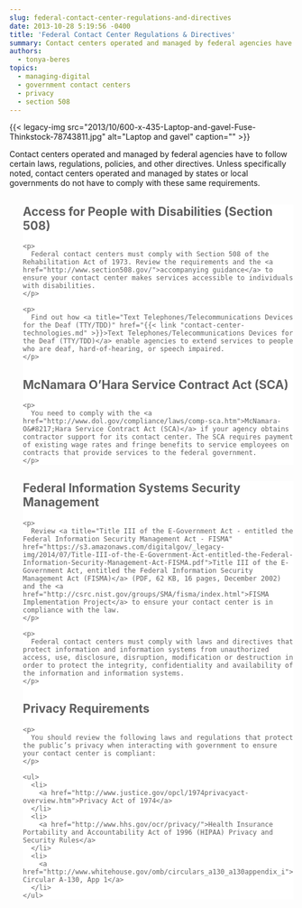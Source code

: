 ```yaml
---
slug: federal-contact-center-regulations-and-directives
date: 2013-10-28 5:19:56 -0400
title: 'Federal Contact Center Regulations & Directives'
summary: Contact centers operated and managed by federal agencies have to follow certain laws, regulations, policies, and other directives. Unless specifically noted, contact centers operated and managed by states or local governments do not have to comply with these same requirements. Access for People with Disabilities (Section 508) Federal contact centers must comply with Section 508
authors:
  - tonya-beres
topics:
  - managing-digital
  - government contact centers
  - privacy
  - section 508
---
```


{{< legacy-img src="2013/10/600-x-435-Laptop-and-gavel-Fuse-Thinkstock-78743811.jpg" alt="Laptop and gavel" caption="" >}} 

Contact centers operated and managed by federal agencies have to follow certain laws, regulations, policies, and other directives. Unless specifically noted, contact centers operated and managed by states or local governments do not have to comply with these same requirements.

<blockquote style="padding: 0 0 0px;background: #fff;border: 0;margin-bottom: 0px;text-align: left">
  <div class="one-half first">
    <h2>
      Access for People with Disabilities (Section 508)
    </h2>
    
    <p>
      Federal contact centers must comply with Section 508 of the Rehabilitation Act of 1973. Review the requirements and the <a href="http://www.section508.gov/">accompanying guidance</a> to ensure your contact center makes services accessible to individuals with disabilities.
    </p>
    
    <p>
      Find out how <a title="Text Telephones/Telecommunications Devices for the Deaf (TTY/TDD)" href="{{< link "contact-center-technologies.md" >}}>Text Telephones/Telecommunications Devices for the Deaf (TTY/TDD)</a> enable agencies to extend services to people who are deaf, hard-of-hearing, or speech impaired.
    </p>
  </div>
  
  <div class="one-half">
    <h2>
      McNamara O&#8217;Hara Service Contract Act (SCA)
    </h2>
    
    <p>
      You need to comply with the <a href="http://www.dol.gov/compliance/laws/comp-sca.htm">McNamara-O&#8217;Hara Service Contract Act (SCA)</a> if your agency obtains contractor support for its contact center. The SCA requires payment of existing wage rates and fringe benefits to service employees on contracts that provide services to the federal government.
    </p>
  </div>
</blockquote>

<blockquote style="padding: 0 0 0px;background: #fff;border: 0;margin-bottom: 0px;text-align: left">
  <div class="one-half first">
    <h2>
      Federal Information Systems Security Management
    </h2>
    
    <p>
      Review <a title="Title III of the E-Government Act - entitled the Federal Information Security Management Act - FISMA" href="https://s3.amazonaws.com/digitalgov/_legacy-img/2014/07/Title-III-of-the-E-Government-Act-entitled-the-Federal-Information-Security-Management-Act-FISMA.pdf">Title III of the E-Government Act, entitled the Federal Information Security Management Act (FISMA)</a> (PDF, 62 KB, 16 pages, December 2002) and the <a href="http://csrc.nist.gov/groups/SMA/fisma/index.html">FISMA Implementation Project</a> to ensure your contact center is in compliance with the law.
    </p>
    
    <p>
      Federal contact centers must comply with laws and directives that protect information and information systems from unauthorized access, use, disclosure, disruption, modification or destruction in order to protect the integrity, confidentiality and availability of the information and information systems.
    </p>
  </div>
  
  <div class="one-half">
    <h2>
      Privacy Requirements
    </h2>
    
    <p>
      You should review the following laws and regulations that protect the public’s privacy when interacting with government to ensure your contact center is compliant:
    </p>
    
    <ul>
      <li>
        <a href="http://www.justice.gov/opcl/1974privacyact-overview.htm">Privacy Act of 1974</a>
      </li>
      <li>
        <a href="http://www.hhs.gov/ocr/privacy/">Health Insurance Portability and Accountability Act of 1996 (HIPAA) Privacy and Security Rules</a>
      </li>
      <li>
        <a href="http://www.whitehouse.gov/omb/circulars_a130_a130appendix_i">OMB Circular A-130, App 1</a>
      </li>
    </ul>
  </div>
</blockquote>